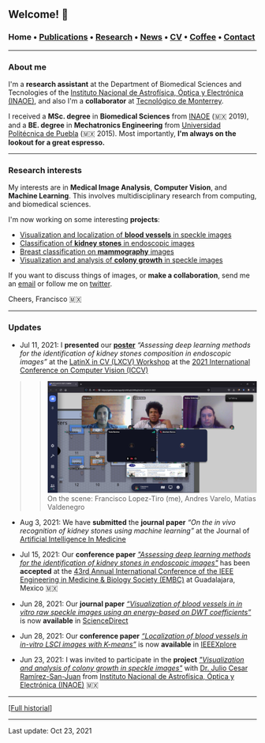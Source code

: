 ## Welcome! 🗻

###  Home • [Publications](/publications) • [Research](/research) • [News](/news) • [CV](/brief_cv) • [Coffee](/coffee) • [Contact](/contact)
---

  
### About me
I'm a **research assistant** at the Department of Biomedical Sciences and Tecnologies of the [Instituto Nacional de Astrofísica, Óptica y Electrónica (INAOE)](https://www.inaoep.mx), and also I'm a **collaborator** at [Tecnológico de Monterrey](https://tec.mx/es). 

I received a **MSc. degree** in **Biomedical Sciences** from [INAOE](https://www.inaoep.mx) (🇲🇽 2019), and a **BE. degree** in **Mechatronics Engineering** from [Universidad Politécnica de Puebla](http://www.uppuebla.edu.mx/joomla1/) (🇲🇽  2015).  Most importantly, **I'm always on the lookout for a great espresso.**
  
---

### Research interests

My interests are in **Medical Image Analysis**, **Computer Vision**,  and **Machine Learning**. This involves multidisciplinary research from computing, and biomedical sciences. 

  
I'm now working on some interesting **projects**:

*  [Visualization and localization of **blood vessels** in speckle images](/bloodvessels)
*  [Classification of **kidney stones** in endoscopic images](/kidneystones)
*  [Breast classification on **mammography** images](/mammography) 
*  [Visualization and analysis of **colony growth** in speckle images](/colonygrowth) 


If you want to discuss things of images, or **make a collaboration**, send me an [email](mailto:francisco.lopez@ieee.org?subject=%20Hello,%20Francisco)  or follow me on [twitter](https://twitter.com/Friscolt).

Cheers,
Francisco 🇲🇽

---

### Updates

* Jul 11, 2021: I **presented** our [**poster**](https://github.com/friscolt/friscolt.github.io/blob/main/images/iccv_2021.jpeg) *“Assessing deep learning methods for the identification of kidney stones composition in endoscopic images”* at the [LatinX in CV (LXCV) Workshop](https://www.latinxinai.org/cvpr-2021-about) at the [2021 International Conference on Computer Vision (ICCV)](https://iccv2021.thecvf.com/home) 

>> ![ ](/images/iccv_2021.jpeg)                                          
>> On the scene: Francisco Lopez-Tiro (me), Andres Varelo, Matias Valdenegro

* Aug 3, 2021: We have **submitted** the **journal paper** *“On the in vivo recognition of kidney stones using machine learning”* at the Journal of [Artificial Intelligence In Medicine](https://www.sciencedirect.com/journal/artificial-intelligence-in-medicine)

* Jul 15, 2021: Our **conference paper** [*"Assessing deep learning methods for the identification of kidney stones in endoscopic images"*](https://arxiv.org/abs/2103.01146) has been **accepted** at the [43rd Annual International Conference of the IEEE Engineering in Medicine & Biology Society (EMBC)](https://embc.embs.org/2021/) at Guadalajara, Mexico 🇲🇽

* Jun 28, 2021: Our **journal paper** [*“Visualization of blood vessels in in vitro raw speckle images using an energy-based on DWT coefficients”*](https://www.sciencedirect.com/science/article/pii/S1746809421004894) is now **available** in [ScienceDirect](https://www.sciencedirect.com/science/article/pii/S1746809421004894)

* Jun 28, 2021: Our **conference paper** [*“Localization of blood vessels in in-vitro LSCI images with K-means”*](https://ieeexplore.ieee.org/document/9460100) is now **available** in [IEEEXplore](https://ieeexplore.ieee.org/document/9460100)

* Jun 23, 2021: I was invited to participate in the **project** [*"Visualization and analysis of colony growth in speckle images"*](https://friscolt.github.io/colonygrowth) with [Dr. Julio Cesar Ramírez-San-Juan](https://scholar.google.es/citations?user=xN03bqgAAAAJ&hl=es) from [Instituto Nacional de Astrofísica, Óptica y Electrónica (INAOE)](https://www.inaoep.mx) 🇲🇽



---

[[Full historial](/news)]


--- 
Last update: Oct 23, 2021 
